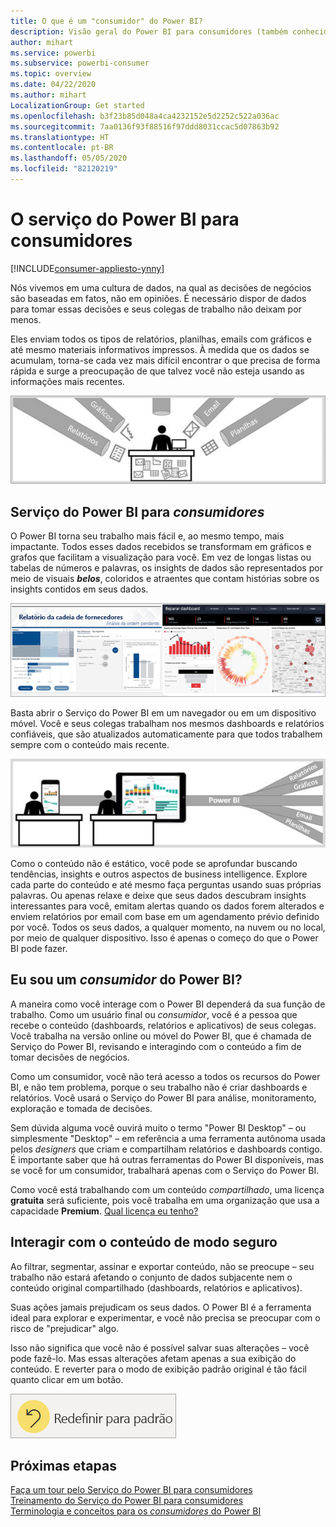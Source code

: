 ```yaml
---
title: O que é um "consumidor" do Power BI?
description: Visão geral do Power BI para consumidores (também conhecidos como usuários finais ou usuários empresariais).
author: mihart
ms.service: powerbi
ms.subservice: powerbi-consumer
ms.topic: overview
ms.date: 04/22/2020
ms.author: mihart
LocalizationGroup: Get started
ms.openlocfilehash: b3f23b85d048a4ca4232152e5d2252c522a036ac
ms.sourcegitcommit: 7aa0136f93f88516f97ddd8031ccac5d07863b92
ms.translationtype: HT
ms.contentlocale: pt-BR
ms.lasthandoff: 05/05/2020
ms.locfileid: "82120219"
---
```

# <a name="the-power-bi-service-for-consumers"></a>O serviço do Power BI para consumidores

[!INCLUDE[consumer-appliesto-ynny](../includes/consumer-appliesto-ynny.md)]

Nós vivemos em uma cultura de dados, na qual as decisões de negócios são baseadas em fatos, não em opiniões. É necessário dispor de dados para tomar essas decisões e seus colegas de trabalho não deixam por menos.     
 
Eles enviam todos os tipos de relatórios, planilhas, emails com gráficos e até mesmo materiais informativos impressos. À medida que os dados se acumulam, torna-se cada vez mais difícil encontrar o que precisa de forma rápida e surge a preocupação de que talvez você não esteja usando as informações mais recentes.  
 
![Dashboard do Power BI](media/end-user-consumer/power-bi-consumer-pipes.png)

## <a name="the-power-bi-service-for-consumers"></a>Serviço do Power BI para *consumidores*

O Power BI torna seu trabalho mais fácil e, ao mesmo tempo, mais impactante. Todos esses dados recebidos se transformam em gráficos e grafos que facilitam a visualização para você. Em vez de longas listas ou tabelas de números e palavras, os insights de dados são representados por meio de visuais ***belos***, coloridos e atraentes que contam histórias sobre os insights contidos em seus dados. 

![Dashboard do Power BI](media/end-user-consumer/power-bi-consumer-examples.png)
 
Basta abrir o Serviço do Power BI em um navegador ou em um dispositivo móvel. Você e seus colegas trabalham nos mesmos dashboards e relatórios confiáveis, que são atualizados automaticamente para que todos trabalhem sempre com o conteúdo mais recente.   

![Dashboard do Power BI](media/end-user-consumer/power-bi-funnel.png)

Como o conteúdo não é estático, você pode se aprofundar buscando tendências, insights e outros aspectos de business intelligence. Explore cada parte do conteúdo e até mesmo faça perguntas usando suas próprias palavras. Ou apenas relaxe e deixe que seus dados descubram insights interessantes para você, emitam alertas quando os dados forem alterados e enviem relatórios por email com base em um agendamento prévio definido por você. Todos os seus dados, a qualquer momento, na nuvem ou no local, por meio de qualquer dispositivo. Isso é apenas o começo do que o Power BI pode fazer. 

## <a name="am-i-a-power-bi-consumer"></a>Eu sou um *consumidor* do Power BI?

A maneira como você interage com o Power BI dependerá da sua função de trabalho. Como um usuário final ou *consumidor*, você é a pessoa que recebe o conteúdo (dashboards, relatórios e aplicativos) de seus colegas. Você trabalha na versão online ou móvel do Power BI, que é chamada de Serviço do Power BI, revisando e interagindo com o conteúdo a fim de tomar decisões de negócios. 
   
Como um consumidor, você não terá acesso a todos os recursos do Power BI, e não tem problema, porque o seu trabalho não é criar dashboards e relatórios. Você usará o Serviço do Power BI para análise, monitoramento, exploração e tomada de decisões. 

Sem dúvida alguma você ouvirá muito o termo "Power BI Desktop" – ou simplesmente "Desktop" – em referência a uma ferramenta autônoma usada pelos *designers* que criam e compartilham relatórios e dashboards contigo.  É importante saber que há outras ferramentas do Power BI disponíveis, mas se você for um consumidor, trabalhará apenas com o Serviço do Power BI. 

Como você está trabalhando com um conteúdo *compartilhado*, uma licença **gratuita** será suficiente, pois você trabalha em uma organização que usa a capacidade **Premium**. [Qual licença eu tenho?](end-user-license.md)


## <a name="safely-interact-with-content"></a>Interagir com o conteúdo de modo seguro 
Ao filtrar, segmentar, assinar e exportar conteúdo, não se preocupe – seu trabalho não estará afetando o conjunto de dados subjacente nem o conteúdo original compartilhado (dashboards, relatórios e aplicativos).  

Suas ações jamais prejudicam os seus dados.  O Power BI é a ferramenta ideal para explorar e experimentar, e você não precisa se preocupar com o risco de "prejudicar" algo.  
 
Isso não significa que você não é possível salvar suas alterações – você pode fazê-lo. Mas essas alterações afetam apenas a sua exibição do conteúdo. E reverter para o modo de exibição padrão original é tão fácil quanto clicar em um botão.  

![Dashboard do Power BI](media/end-user-consumer/power-bi-reset.png)


## <a name="next-steps"></a>Próximas etapas

[Faça um tour pelo Serviço do Power BI para consumidores](end-user-reading-view.md)    
[Treinamento do Serviço do Power BI para consumidores](https://docs.microsoft.com/learn/paths/consume-data-with-power-bi/)    
[Terminologia e conceitos para os *consumidores* do Power BI](end-user-basic-concepts.md)    

